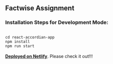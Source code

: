 ## Factwise Assignment

### Installation Steps for Development Mode:
<code>
cd react-accordian-app
npm install
npm run start
</code>
<br >
<b><a href="https://master--accordian-filter-app.netlify.app/">Deployed on Netlify</a></b>. Please check it out!!!

